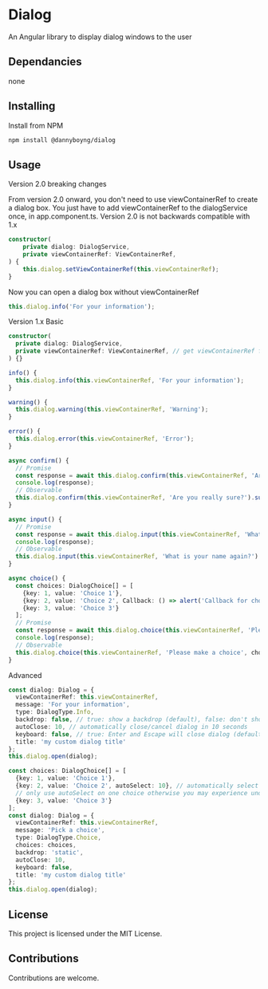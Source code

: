 # Dialog

An Angular library to display dialog windows to the user

## Dependancies

none

## Installing

Install from NPM

```bash
npm install @dannyboyng/dialog
```

## Usage

Version 2.0 breaking changes

From version 2.0 onward, you don't need to use viewContainerRef to create a dialog box. You just have to add viewContainerRef to the dialogService once, in app.component.ts. Version 2.0 is not backwards compatible with 1.x
  
```typescript
constructor(
    private dialog: DialogService,
    private viewContainerRef: ViewContainerRef,
) {
    this.dialog.setViewContainerRef(this.viewContainerRef);
}
```
Now you can open a dialog box without viewContainerRef
```typescript
this.dialog.info('For your information');
```

Version 1.x
Basic

```typescript
constructor(
  private dialog: DialogService,
  private viewContainerRef: ViewContainerRef, // get viewContainerRef from Dependancy Injection
) {}

info() {
  this.dialog.info(this.viewContainerRef, 'For your information');
}

warning() {
  this.dialog.warning(this.viewContainerRef, 'Warning');
}

error() {
  this.dialog.error(this.viewContainerRef, 'Error');
}

async confirm() {
  // Promise
  const response = await this.dialog.confirm(this.viewContainerRef, 'Are you sure?').toPromise<boolean>();
  console.log(response);
  // Observable
  this.dialog.confirm(this.viewContainerRef, 'Are you really sure?').subscribe((res: boolean) => console.log(res));
}

async input() {
  // Promise
  const response = await this.dialog.input(this.viewContainerRef, 'What is your name?').toPromise<string>();
  console.log(response);
  // Observable
  this.dialog.input(this.viewContainerRef, 'What is your name again?').subscribe((res: string) => console.log(res));
}

async choice() {
  const choices: DialogChoice[] = [
    {key: 1, value: 'Choice 1'},
    {key: 2, value: 'Choice 2', Callback: () => alert('Callback for choice 2 executed.')},
    {key: 3, value: 'Choice 3'}
  ];
  // Promise
  const response = await this.dialog.choice(this.viewContainerRef, 'Please make a choice', choices).toPromise<string>();
  console.log(response);
  // Observable
  this.dialog.choice(this.viewContainerRef, 'Please make a choice', choices).subscribe((res: string) => console.log(res));
}
```

Advanced

```typescript
const dialog: Dialog = {
  viewContainerRef: this.viewContainerRef,
  message: 'For your information',
  type: DialogType.Info,
  backdrop: false, // true: show a backdrop (default), false: don't show a backdrop, 'static': show backdrop but click on backdrop won't close dialog
  autoClose: 10, // automatically close/cancel dialog in 10 seconds
  keyboard: false, // true: Enter and Escape will close dialog (default), false: keyboard has no effect
  title: 'my custom dialog title'
};
this.dialog.open(dialog);

const choices: DialogChoice[] = [
  {key: 1, value: 'Choice 1'},
  {key: 2, value: 'Choice 2', autoSelect: 10}, // automatically select choice2 in 10 seconds if no user interaction
  // only use autoSelect on one choice otherwise you may experience undefined behavior
  {key: 3, value: 'Choice 3'}
];
const dialog: Dialog = {
  viewContainerRef: this.viewContainerRef,
  message: 'Pick a choice',
  type: DialogType.Choice,
  choices: choices,
  backdrop: 'static',
  autoClose: 10,
  keyboard: false,
  title: 'my custom dialog title'
};
this.dialog.open(dialog);
```

## License

This project is licensed under the MIT License.

## Contributions

Contributions are welcome.
